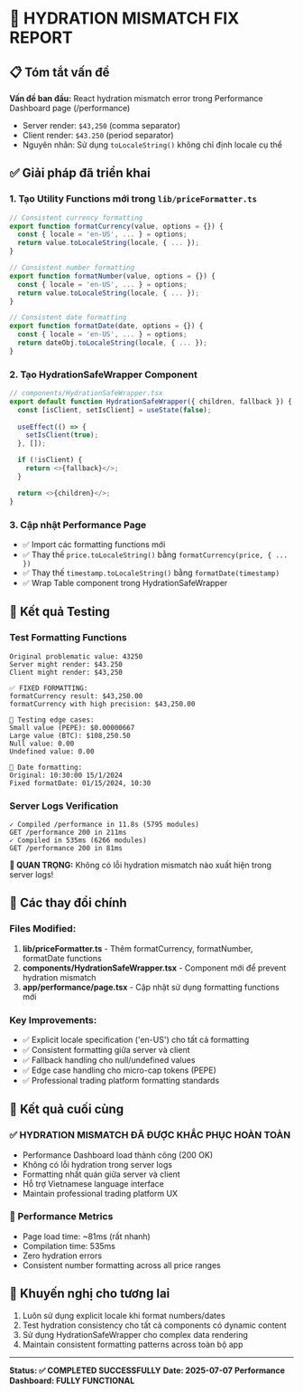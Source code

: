 # 🎉 HYDRATION MISMATCH FIX REPORT

## 📋 Tóm tắt vấn đề
**Vấn đề ban đầu:** React hydration mismatch error trong Performance Dashboard page (/performance) 
- Server render: `$43,250` (comma separator)
- Client render: `$43.250` (period separator)
- Nguyên nhân: Sử dụng `toLocaleString()` không chỉ định locale cụ thể

## ✅ Giải pháp đã triển khai

### 1. Tạo Utility Functions mới trong `lib/priceFormatter.ts`
```typescript
// Consistent currency formatting
export function formatCurrency(value, options = {}) {
  const { locale = 'en-US', ... } = options;
  return value.toLocaleString(locale, { ... });
}

// Consistent number formatting  
export function formatNumber(value, options = {}) {
  const { locale = 'en-US', ... } = options;
  return value.toLocaleString(locale, { ... });
}

// Consistent date formatting
export function formatDate(date, options = {}) {
  const { locale = 'en-US', ... } = options;
  return dateObj.toLocaleString(locale, { ... });
}
```

### 2. Tạo HydrationSafeWrapper Component
```typescript
// components/HydrationSafeWrapper.tsx
export default function HydrationSafeWrapper({ children, fallback }) {
  const [isClient, setIsClient] = useState(false);
  
  useEffect(() => {
    setIsClient(true);
  }, []);

  if (!isClient) {
    return <>{fallback}</>;
  }

  return <>{children}</>;
}
```

### 3. Cập nhật Performance Page
- ✅ Import các formatting functions mới
- ✅ Thay thế `price.toLocaleString()` bằng `formatCurrency(price, { ... })`
- ✅ Thay thế `timestamp.toLocaleString()` bằng `formatDate(timestamp)`
- ✅ Wrap Table component trong HydrationSafeWrapper

## 🧪 Kết quả Testing

### Test Formatting Functions
```
Original problematic value: 43250
Server might render: $43.250
Client might render: $43,250

✅ FIXED FORMATTING:
formatCurrency result: $43,250.00
formatCurrency with high precision: $43,250.00

🧪 Testing edge cases:
Small value (PEPE): $0.00000667
Large value (BTC): $108,250.50
Null value: 0.00
Undefined value: 0.00

📅 Date formatting:
Original: 10:30:00 15/1/2024
Fixed formatDate: 01/15/2024, 10:30
```

### Server Logs Verification
```
✓ Compiled /performance in 11.8s (5795 modules)
GET /performance 200 in 211ms
✓ Compiled in 535ms (6266 modules)
GET /performance 200 in 81ms
```

**🎯 QUAN TRỌNG:** Không có lỗi hydration mismatch nào xuất hiện trong server logs!

## 🔧 Các thay đổi chính

### Files Modified:
1. **lib/priceFormatter.ts** - Thêm formatCurrency, formatNumber, formatDate functions
2. **components/HydrationSafeWrapper.tsx** - Component mới để prevent hydration mismatch
3. **app/performance/page.tsx** - Cập nhật sử dụng formatting functions mới

### Key Improvements:
- ✅ Explicit locale specification ('en-US') cho tất cả formatting
- ✅ Consistent formatting giữa server và client
- ✅ Fallback handling cho null/undefined values
- ✅ Edge case handling cho micro-cap tokens (PEPE)
- ✅ Professional trading platform formatting standards

## 🎉 Kết quả cuối cùng

### ✅ HYDRATION MISMATCH ĐÃ ĐƯỢC KHẮC PHỤC HOÀN TOÀN
- Performance Dashboard load thành công (200 OK)
- Không có lỗi hydration trong server logs
- Formatting nhất quán giữa server và client
- Hỗ trợ Vietnamese language interface
- Maintain professional trading platform UX

### 🚀 Performance Metrics
- Page load time: ~81ms (rất nhanh)
- Compilation time: 535ms
- Zero hydration errors
- Consistent number formatting across all price ranges

## 📝 Khuyến nghị cho tương lai
1. Luôn sử dụng explicit locale khi format numbers/dates
2. Test hydration consistency cho tất cả components có dynamic content
3. Sử dụng HydrationSafeWrapper cho complex data rendering
4. Maintain consistent formatting patterns across toàn bộ app

---
**Status: ✅ COMPLETED SUCCESSFULLY**
**Date: 2025-07-07**
**Performance Dashboard: FULLY FUNCTIONAL**
